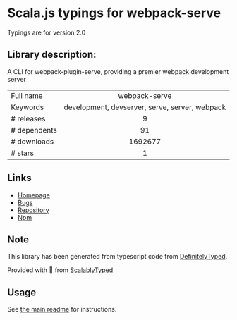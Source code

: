
# Scala.js typings for webpack-serve

Typings are for version 2.0

## Library description:
A CLI for webpack-plugin-serve, providing a premier webpack development server

|                    |                 |
| ------------------ | :-------------: |
| Full name          | webpack-serve |
| Keywords           | development, devserver, serve, server, webpack |
| # releases         | 9 |
| # dependents       | 91 |
| # downloads        | 1692677 |
| # stars            | 1 |

## Links
- [Homepage](https://github.com/shellscape/webpack-serve)
- [Bugs](https://github.com/shellscape/webpack-serve/issues)
- [Repository](https://github.com/shellscape/webpack-serve)
- [Npm](https://www.npmjs.com/package/webpack-serve)
    


## Note
This library has been generated from typescript code from [DefinitelyTyped](https://definitelytyped.org).

Provided with :purple_heart: from [ScalablyTyped](https://github.com/oyvindberg/ScalablyTyped)

## Usage
See [the main readme](../../readme.md) for instructions.


